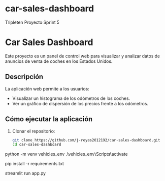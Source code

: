 # car-sales-dashboard

Tripleten Proyecto Sprint 5

# Car Sales Dashboard

Este proyecto es un panel de control web para visualizar y analizar datos de anuncios de venta de coches en los Estados Unidos.

## Descripción

La aplicación web permite a los usuarios:

- Visualizar un histograma de los odómetros de los coches.
- Ver un gráfico de dispersión de los precios frente a los odómetros.

## Cómo ejecutar la aplicación

1. Clonar el repositorio:
   ```sh
   git clone https://github.com/j-reyes2012192/car-sales-dashboard.git
   cd car-sales-dashboard
   ```

python -m venv vehicles_env
.\vehicles_env\Scripts\activate

pip install -r requirements.txt

streamlit run app.py
